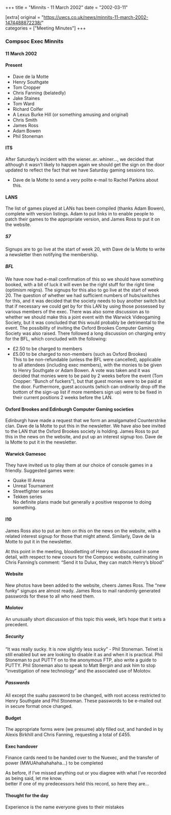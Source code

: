 +++
title = "Minnits - 11 March 2002"
date = "2002-03-11"

[extra]
original = "https://uwcs.co.uk/news/minnits-11-march-2002-1474488872238/"    
categories = ["Meeting Minutes"]
+++

### Compsoc Exec Minnits

#### 11 March 2002

#### Present

  - Dave de la Motte
  - Henry Southgate
  - Tom Cropper
  - Chris Fanning (belatedly)
  - Jake Staines
  - Tom Ward
  - Richard Colfer
  - A Lexus Burke Hill (or something amusing and original)
  - Chris Smith
  - James Ross
  - Adam Bowen
  - Phil Stoneman

#### ITS

After Saturday’s incident with the wiener..er..whiner…, we decided that although it wasn’t likely to happen again we should get the sign on the door updated to reflect the fact that we have Saturday gaming sessions too.

  - Dave de la Motte to send a very polite e-mail to Rachel Parkins about this.

#### LANS

The list of games played at LANs has been compiled (thanks Adam Bowen), complete with version listings. Adam to put links in to enable people to patch their games to the appropriate version, and James Ross to put it on the website.

##### S7

Signups are to go live at the start of week 20, with Dave de la Motte to write a newsletter then notifying the membership.

##### BFL

We have now had e-mail confirmation of this so we should have something booked, with a bit of luck it will even be the right stuff for the right time (optimism reigns). The signups for this also to go live at the start of week 20. The question of whether we had sufficient numbers of hubs/switches for this, and it was decided that the society needs to buy another switch but that if necessary we could get by for this LAN by using those possessed by various members of the exec. There was also some discussion as to whether we should make this a joint event with the Warwick Videogaming Society, but it was concluded that this would probably be detrimental to the event. The possibility of inviting the Oxford Brookes Computer Gaming Society was also raised. There followed a long discussion on charging entry for the BFL, which concluded with the following:

  - £2.50 to be charged to members
  - £5.00 to be charged to non-members (such as Oxford Brookes)  
    This to be non-refundable (unless the BFL were cancelled), applicable to all attendees (including exec members), with the monies to be given to Henry Southgate or Adam Bowen. A vote was taken and it was decided that monies were to be paid by 2 weeks before the event (Tom Cropper: “Bunch of fuckers”), but that guest monies were to be paid at the door. Furthermore, guest accounts (which can ordinarily drop off the bottom of the sign-up list if more members sign up) were to be fixed in their current positions 2 weeks before the LAN.

#### Oxford Brookes and Edinburgh Computer Gaming societies

Edinburgh have made a request that we form an amalgamated Counterstrike clan. Dave de la Motte to put this in the newsletter. We have also bee invited to the LAN that the Oxford Brookes society is holding. James Ross to put this in the news on the website, and put up an interest signup too. Dave de la Motte to put it in the newsletter.

#### Warwick Gamesoc

They have invited us to play them at our choice of console games in a friendly. Suggested games were:

  - Quake III Arena
  - Unreal Tournament
  - Streetfighter series
  - Tekken series  
    No definite plans made but generally a positive response to doing something.

#### I10

James Ross also to put an item on this on the news on the website, with a related interest signup for those that might attend. Similarly, Dave de la Motte to put it in the newsletter.

At this point in the meeting, bloodletting of Henry was discussed in some detail, with respect to new coours for the Compsoc website, culminating in Chris Fanning’s comment: “Send it to Dulux, they can match Henry’s blood”

#### Website

New photos have been added to the website, cheers James Ross. The “new funky” signups are almost ready. James Ross to mail randomly generated passwords for these to all who need them.

#### Molotov

An unusually short discussion of this topic this week, let’s hope that it sets a precedent.

##### Security

“It was really sucky. It is now slightly less sucky” - Phil Stoneman. Telnet is still enabled but we are looking to disable it as and when it is practical. Phil Stoneman to put PUTTY on to the anonymous FTP, also write a guide to PUTTY. Phil Stoneman also to speak to Matt Bergin and ask him to stop “investigation of new technology” and the associated use of Molotov.

##### Passwords

All except the suahu password to be changed, with root access restricted to Henry Southgate and Phil Stoneman. These passwords to be e-mailed out in secure format once changed.

#### Budget

The appropriate forms were (we presume) ably filled out, and handed in by Alexis Birkhill and Chris Fanning, requesting a total of £455.

#### Exec handover

Finance cards need to be handed over to the Nuexec, and the transfer of power (MWUAhahahahaha…) to be completed

As before, if I’ve missed anything out or you diagree with what I’ve recorded as being said, let me know.  
better if one of my predecessors held this record, so here they are…

#### Thought for the day

Experience is the name everyone gives to their mistakes
